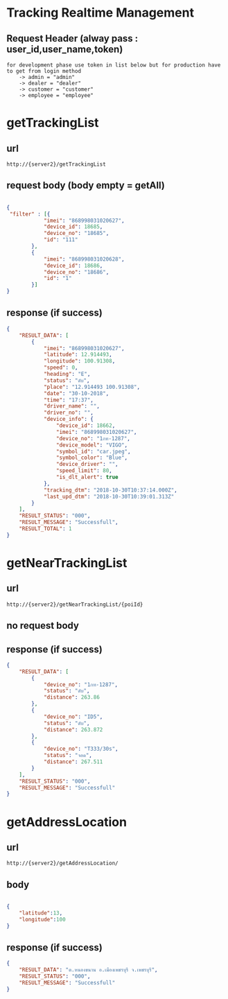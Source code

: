 # Tracking Realtime Management

## Request Header (alway pass : user_id,user_name,token) 
    for development phase use token in list below but for production have to get from login method 
        -> admin = "admin" 
        -> dealer = "dealer" 
        -> customer = "customer"
        -> employee = "employee"

# getTrackingList

## url
    http://{server2}/getTrackingList

## request body (body empty = getAll)

```json

{
 "filter" : [{
            "imei": "868998031020627",
            "device_id": 18685,
            "device_no": "18685",
            "id": "111"
        },
        {
            "imei": "868998031020628",
            "device_id": 18686,
            "device_no": "18686",
            "id": "1"
        }]
}

```

## response (if success)

```json
{
    "RESULT_DATA": [
        {
            "imei": "868998031020627",
            "latitude": 12.914493,
            "longitude": 100.91308,
            "speed": 0,
            "heading": "E",
            "status": "ดับ",
            "place": "12.914493 100.91308",
            "date": "30-10-2018",
            "time": "17:37",
            "driver_name": "",
            "driver_no": "",
            "device_info": {
                "device_id": 18662,
                "imei": "868998031020627",
                "device_no": "1กท-1287",
                "device_model": "VIGO",
                "symbol_id": "car.jpeg",
                "symbol_color": "Blue",
                "device_driver": "",
                "speed_limit": 80,
                "is_dlt_alert": true
            },
            "tracking_dtm": "2018-10-30T10:37:14.000Z",
            "last_upd_dtm": "2018-10-30T10:39:01.313Z"
        }
    ],
    "RESULT_STATUS": "000",
    "RESULT_MESSAGE": "Successfull",
    "RESULT_TOTAL": 1
}

```


# getNearTrackingList

## url
    http://{server2}/getNearTrackingList/{poiId}

## no request body

## response (if success)

```json
{
    "RESULT_DATA": [
        {
            "device_no": "1กท-1287",
            "status": "ดับ",
            "distance": 263.86
        },
        {
            "device_no": "ID5",
            "status": "ดับ",
            "distance": 263.872
        },
        {
            "device_no": "T333/30s",
            "status": "จอด",
            "distance": 267.511
        }
    ],
    "RESULT_STATUS": "000",
    "RESULT_MESSAGE": "Successfull"
}

```


# getAddressLocation

## url
    http://{server2}/getAddressLocation/

## body

```json

{
	"latitude":13,
	"longitude":100
}

```

## response (if success)

```json
{
    "RESULT_DATA": "ต.หนองขนาน อ.เมืองเพชรบุรี จ.เพชรบุรี",
    "RESULT_STATUS": "000",
    "RESULT_MESSAGE": "Successfull"
}

```